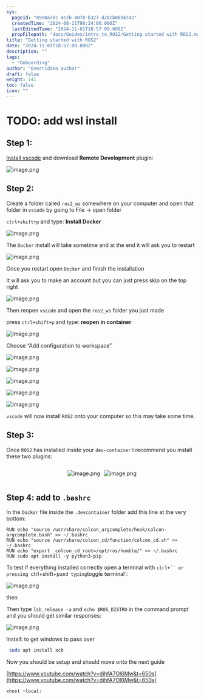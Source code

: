 ```yaml
---
sys:
  pageId: "89e0a78c-4e2b-4070-b327-d28cb0694742"
  createdTime: "2024-08-21T00:24:00.000Z"
  lastEditedTime: "2024-11-01T18:57:00.000Z"
  propFilepath: "docs/Guides/intro_to_ROS2/Getting started with ROS2.md"
title: "Getting started with ROS2"
date: "2024-11-01T18:57:00.000Z"
description: ""
tags:
  - "Onboarding"
author: "Overridden author"
draft: false
weight: 141
toc: false
icon: ""
---
```


# TODO: add wsl install

## Step 1:

[Install vscode](https://code.visualstudio.com/download) and download **Remote Development** plugin:

![image.png](https://prod-files-secure.s3.us-west-2.amazonaws.com/d518164a-d88e-44d1-a4ee-3adb3bd8bce0/efb52993-1881-4a40-b95e-6f020334f022/image.png?X-Amz-Algorithm=AWS4-HMAC-SHA256&X-Amz-Content-Sha256=UNSIGNED-PAYLOAD&X-Amz-Credential=ASIAZI2LB4667VHFTIET%2F20250313%2Fus-west-2%2Fs3%2Faws4_request&X-Amz-Date=20250313T170112Z&X-Amz-Expires=3600&X-Amz-Security-Token=IQoJb3JpZ2luX2VjEJH%2F%2F%2F%2F%2F%2F%2F%2F%2F%2FwEaCXVzLXdlc3QtMiJHMEUCIB9wGwmk7pN08YFD7x9Ee%2FM36ETTmOF5AnaupTiKOzx6AiEA5TSIyOi7GV5q2uL70F%2FcS342n3%2FNSTUkM1fZS56j8kUqiAQI2v%2F%2F%2F%2F%2F%2F%2F%2F%2F%2FARAAGgw2Mzc0MjMxODM4MDUiDBORax%2FPvcqFItbnPCrcA7IA4oSjnA4DTtDEgip%2Fs6N9GO0QFa5LIVu5wySZdE2EX8rLmXKrn7FFh33aTFGIztn3WgSrY%2B2z7BQY0KSu1%2FpeWmlQPKaiGqSO7a9tB9Tfap%2BJuAYKwxdJz%2BjHsa3OSVtDrJBoi%2FN90B%2BMz8Yxlf9FYR8CJTdtkntbrXLaQRtHYQVEG1DstbUa9SdrAtXivTZ8%2FB6BsKoPlUzL865j6g5e9ha%2FrtXueO0RDExbogaPslpFypdMkMwro6PuutXMayWaCzsXcoL1tOk659c4cDNgo5BRP8gTParIT78UVW%2F9Lf9gUzSl3ST5r2vAJBFnmVnx9io4Didkhmp4ZTavvT4yoL%2FypwIYOOh3A8bgvCi9s2SxQz2k7rYxgIF6n9cG1%2F6wEqS5Og7ZlOqxR1Z%2FfhOiwDJsesfAPNI9QtysTWElM5Sv5nOR8Q3Pfiot%2Bpyx%2FMWYnpvHcfWY%2FrITfdQoaynMAZ4yXtKMFmG4wEhrZR%2FQW6g7UNLyrp0Op6tc4KzEajtVe3NC31I4P%2BtAec%2F7ofNxQQGNidC4SC1qjHxfFZzdNJMtV5gNp77a5T7PmyNflK%2FDwY3am2Isb%2FtKskFb4tGXCbEQqFZr72Q3WOM7Q5IxbQ2Yfi6786%2Fa94AYMKqWzL4GOqUB6OWCleZOBJBqZ%2F6CoXgostbFaiY4D6zqP%2Fo1ItsCA7R8vv836439hmdm1FoePhySfp0pWzcVyUk0d1oF4%2B1s%2BQZfIYiTiC%2B6EQ9sxWBVmw2T9AiJoD34xTqXG%2FmGYNtESSSqqe4O60rrqbg0zqcKGcXUMZI0Mmaecg0JE6rApPSZg6ViPMmQPbWd9JN%2B8HDUVJG8B1FvGk%2FP2MwWxJW0F3gOxF3E&X-Amz-Signature=d5c25cf35353cee4a59fe2533644e6257c738ddcdd18fd588efba90e0c13dab6&X-Amz-SignedHeaders=host&x-id=GetObject)

## Step 2:

Create a folder called `ros2_ws` somewhere on your computer and open that folder in `vscode` by going to File → open folder 

`ctrl+shift+p` and type: **Install Docker**

![image.png](https://prod-files-secure.s3.us-west-2.amazonaws.com/d518164a-d88e-44d1-a4ee-3adb3bd8bce0/2269dc0e-1cd5-47ff-bceb-c04ad9b2eab0/image.png?X-Amz-Algorithm=AWS4-HMAC-SHA256&X-Amz-Content-Sha256=UNSIGNED-PAYLOAD&X-Amz-Credential=ASIAZI2LB4667VHFTIET%2F20250313%2Fus-west-2%2Fs3%2Faws4_request&X-Amz-Date=20250313T170112Z&X-Amz-Expires=3600&X-Amz-Security-Token=IQoJb3JpZ2luX2VjEJH%2F%2F%2F%2F%2F%2F%2F%2F%2F%2FwEaCXVzLXdlc3QtMiJHMEUCIB9wGwmk7pN08YFD7x9Ee%2FM36ETTmOF5AnaupTiKOzx6AiEA5TSIyOi7GV5q2uL70F%2FcS342n3%2FNSTUkM1fZS56j8kUqiAQI2v%2F%2F%2F%2F%2F%2F%2F%2F%2F%2FARAAGgw2Mzc0MjMxODM4MDUiDBORax%2FPvcqFItbnPCrcA7IA4oSjnA4DTtDEgip%2Fs6N9GO0QFa5LIVu5wySZdE2EX8rLmXKrn7FFh33aTFGIztn3WgSrY%2B2z7BQY0KSu1%2FpeWmlQPKaiGqSO7a9tB9Tfap%2BJuAYKwxdJz%2BjHsa3OSVtDrJBoi%2FN90B%2BMz8Yxlf9FYR8CJTdtkntbrXLaQRtHYQVEG1DstbUa9SdrAtXivTZ8%2FB6BsKoPlUzL865j6g5e9ha%2FrtXueO0RDExbogaPslpFypdMkMwro6PuutXMayWaCzsXcoL1tOk659c4cDNgo5BRP8gTParIT78UVW%2F9Lf9gUzSl3ST5r2vAJBFnmVnx9io4Didkhmp4ZTavvT4yoL%2FypwIYOOh3A8bgvCi9s2SxQz2k7rYxgIF6n9cG1%2F6wEqS5Og7ZlOqxR1Z%2FfhOiwDJsesfAPNI9QtysTWElM5Sv5nOR8Q3Pfiot%2Bpyx%2FMWYnpvHcfWY%2FrITfdQoaynMAZ4yXtKMFmG4wEhrZR%2FQW6g7UNLyrp0Op6tc4KzEajtVe3NC31I4P%2BtAec%2F7ofNxQQGNidC4SC1qjHxfFZzdNJMtV5gNp77a5T7PmyNflK%2FDwY3am2Isb%2FtKskFb4tGXCbEQqFZr72Q3WOM7Q5IxbQ2Yfi6786%2Fa94AYMKqWzL4GOqUB6OWCleZOBJBqZ%2F6CoXgostbFaiY4D6zqP%2Fo1ItsCA7R8vv836439hmdm1FoePhySfp0pWzcVyUk0d1oF4%2B1s%2BQZfIYiTiC%2B6EQ9sxWBVmw2T9AiJoD34xTqXG%2FmGYNtESSSqqe4O60rrqbg0zqcKGcXUMZI0Mmaecg0JE6rApPSZg6ViPMmQPbWd9JN%2B8HDUVJG8B1FvGk%2FP2MwWxJW0F3gOxF3E&X-Amz-Signature=d34a1370e61b387b0cdd5aa3ddd4dbfe1d512a738509363ed8bd0079828f21fc&X-Amz-SignedHeaders=host&x-id=GetObject)

The `Docker` install will take sometime and at the end it will ask you to restart

![image.png](https://prod-files-secure.s3.us-west-2.amazonaws.com/d518164a-d88e-44d1-a4ee-3adb3bd8bce0/ed233f78-be33-4b1f-b89c-9c346c0e961e/image.png?X-Amz-Algorithm=AWS4-HMAC-SHA256&X-Amz-Content-Sha256=UNSIGNED-PAYLOAD&X-Amz-Credential=ASIAZI2LB4667VHFTIET%2F20250313%2Fus-west-2%2Fs3%2Faws4_request&X-Amz-Date=20250313T170112Z&X-Amz-Expires=3600&X-Amz-Security-Token=IQoJb3JpZ2luX2VjEJH%2F%2F%2F%2F%2F%2F%2F%2F%2F%2FwEaCXVzLXdlc3QtMiJHMEUCIB9wGwmk7pN08YFD7x9Ee%2FM36ETTmOF5AnaupTiKOzx6AiEA5TSIyOi7GV5q2uL70F%2FcS342n3%2FNSTUkM1fZS56j8kUqiAQI2v%2F%2F%2F%2F%2F%2F%2F%2F%2F%2FARAAGgw2Mzc0MjMxODM4MDUiDBORax%2FPvcqFItbnPCrcA7IA4oSjnA4DTtDEgip%2Fs6N9GO0QFa5LIVu5wySZdE2EX8rLmXKrn7FFh33aTFGIztn3WgSrY%2B2z7BQY0KSu1%2FpeWmlQPKaiGqSO7a9tB9Tfap%2BJuAYKwxdJz%2BjHsa3OSVtDrJBoi%2FN90B%2BMz8Yxlf9FYR8CJTdtkntbrXLaQRtHYQVEG1DstbUa9SdrAtXivTZ8%2FB6BsKoPlUzL865j6g5e9ha%2FrtXueO0RDExbogaPslpFypdMkMwro6PuutXMayWaCzsXcoL1tOk659c4cDNgo5BRP8gTParIT78UVW%2F9Lf9gUzSl3ST5r2vAJBFnmVnx9io4Didkhmp4ZTavvT4yoL%2FypwIYOOh3A8bgvCi9s2SxQz2k7rYxgIF6n9cG1%2F6wEqS5Og7ZlOqxR1Z%2FfhOiwDJsesfAPNI9QtysTWElM5Sv5nOR8Q3Pfiot%2Bpyx%2FMWYnpvHcfWY%2FrITfdQoaynMAZ4yXtKMFmG4wEhrZR%2FQW6g7UNLyrp0Op6tc4KzEajtVe3NC31I4P%2BtAec%2F7ofNxQQGNidC4SC1qjHxfFZzdNJMtV5gNp77a5T7PmyNflK%2FDwY3am2Isb%2FtKskFb4tGXCbEQqFZr72Q3WOM7Q5IxbQ2Yfi6786%2Fa94AYMKqWzL4GOqUB6OWCleZOBJBqZ%2F6CoXgostbFaiY4D6zqP%2Fo1ItsCA7R8vv836439hmdm1FoePhySfp0pWzcVyUk0d1oF4%2B1s%2BQZfIYiTiC%2B6EQ9sxWBVmw2T9AiJoD34xTqXG%2FmGYNtESSSqqe4O60rrqbg0zqcKGcXUMZI0Mmaecg0JE6rApPSZg6ViPMmQPbWd9JN%2B8HDUVJG8B1FvGk%2FP2MwWxJW0F3gOxF3E&X-Amz-Signature=c055ead26cfc61eb26cc8c6339c8734064ac26255dc54bebb864235e427e4d23&X-Amz-SignedHeaders=host&x-id=GetObject)

Once you restart open `Docker` and finish the installation

It will ask you to make an account but you can just press skip on the top right

![image.png](https://prod-files-secure.s3.us-west-2.amazonaws.com/d518164a-d88e-44d1-a4ee-3adb3bd8bce0/21010ad9-1659-4fd9-9f59-9932a09b2a3d/image.png?X-Amz-Algorithm=AWS4-HMAC-SHA256&X-Amz-Content-Sha256=UNSIGNED-PAYLOAD&X-Amz-Credential=ASIAZI2LB4667VHFTIET%2F20250313%2Fus-west-2%2Fs3%2Faws4_request&X-Amz-Date=20250313T170112Z&X-Amz-Expires=3600&X-Amz-Security-Token=IQoJb3JpZ2luX2VjEJH%2F%2F%2F%2F%2F%2F%2F%2F%2F%2FwEaCXVzLXdlc3QtMiJHMEUCIB9wGwmk7pN08YFD7x9Ee%2FM36ETTmOF5AnaupTiKOzx6AiEA5TSIyOi7GV5q2uL70F%2FcS342n3%2FNSTUkM1fZS56j8kUqiAQI2v%2F%2F%2F%2F%2F%2F%2F%2F%2F%2FARAAGgw2Mzc0MjMxODM4MDUiDBORax%2FPvcqFItbnPCrcA7IA4oSjnA4DTtDEgip%2Fs6N9GO0QFa5LIVu5wySZdE2EX8rLmXKrn7FFh33aTFGIztn3WgSrY%2B2z7BQY0KSu1%2FpeWmlQPKaiGqSO7a9tB9Tfap%2BJuAYKwxdJz%2BjHsa3OSVtDrJBoi%2FN90B%2BMz8Yxlf9FYR8CJTdtkntbrXLaQRtHYQVEG1DstbUa9SdrAtXivTZ8%2FB6BsKoPlUzL865j6g5e9ha%2FrtXueO0RDExbogaPslpFypdMkMwro6PuutXMayWaCzsXcoL1tOk659c4cDNgo5BRP8gTParIT78UVW%2F9Lf9gUzSl3ST5r2vAJBFnmVnx9io4Didkhmp4ZTavvT4yoL%2FypwIYOOh3A8bgvCi9s2SxQz2k7rYxgIF6n9cG1%2F6wEqS5Og7ZlOqxR1Z%2FfhOiwDJsesfAPNI9QtysTWElM5Sv5nOR8Q3Pfiot%2Bpyx%2FMWYnpvHcfWY%2FrITfdQoaynMAZ4yXtKMFmG4wEhrZR%2FQW6g7UNLyrp0Op6tc4KzEajtVe3NC31I4P%2BtAec%2F7ofNxQQGNidC4SC1qjHxfFZzdNJMtV5gNp77a5T7PmyNflK%2FDwY3am2Isb%2FtKskFb4tGXCbEQqFZr72Q3WOM7Q5IxbQ2Yfi6786%2Fa94AYMKqWzL4GOqUB6OWCleZOBJBqZ%2F6CoXgostbFaiY4D6zqP%2Fo1ItsCA7R8vv836439hmdm1FoePhySfp0pWzcVyUk0d1oF4%2B1s%2BQZfIYiTiC%2B6EQ9sxWBVmw2T9AiJoD34xTqXG%2FmGYNtESSSqqe4O60rrqbg0zqcKGcXUMZI0Mmaecg0JE6rApPSZg6ViPMmQPbWd9JN%2B8HDUVJG8B1FvGk%2FP2MwWxJW0F3gOxF3E&X-Amz-Signature=bf21539c87b3ad3a4b5dcd9a88e364c47dc0e6894c4a9c33698ba4c695fe8584&X-Amz-SignedHeaders=host&x-id=GetObject)

Then reopen `vscode` and open the `ros2_ws` folder you just made

press `ctrl+shift+p` and type: **reopen in container**

![image.png](https://prod-files-secure.s3.us-west-2.amazonaws.com/d518164a-d88e-44d1-a4ee-3adb3bd8bce0/4e93b8c2-41ad-488c-8095-c74205196118/image.png?X-Amz-Algorithm=AWS4-HMAC-SHA256&X-Amz-Content-Sha256=UNSIGNED-PAYLOAD&X-Amz-Credential=ASIAZI2LB4667VHFTIET%2F20250313%2Fus-west-2%2Fs3%2Faws4_request&X-Amz-Date=20250313T170112Z&X-Amz-Expires=3600&X-Amz-Security-Token=IQoJb3JpZ2luX2VjEJH%2F%2F%2F%2F%2F%2F%2F%2F%2F%2FwEaCXVzLXdlc3QtMiJHMEUCIB9wGwmk7pN08YFD7x9Ee%2FM36ETTmOF5AnaupTiKOzx6AiEA5TSIyOi7GV5q2uL70F%2FcS342n3%2FNSTUkM1fZS56j8kUqiAQI2v%2F%2F%2F%2F%2F%2F%2F%2F%2F%2FARAAGgw2Mzc0MjMxODM4MDUiDBORax%2FPvcqFItbnPCrcA7IA4oSjnA4DTtDEgip%2Fs6N9GO0QFa5LIVu5wySZdE2EX8rLmXKrn7FFh33aTFGIztn3WgSrY%2B2z7BQY0KSu1%2FpeWmlQPKaiGqSO7a9tB9Tfap%2BJuAYKwxdJz%2BjHsa3OSVtDrJBoi%2FN90B%2BMz8Yxlf9FYR8CJTdtkntbrXLaQRtHYQVEG1DstbUa9SdrAtXivTZ8%2FB6BsKoPlUzL865j6g5e9ha%2FrtXueO0RDExbogaPslpFypdMkMwro6PuutXMayWaCzsXcoL1tOk659c4cDNgo5BRP8gTParIT78UVW%2F9Lf9gUzSl3ST5r2vAJBFnmVnx9io4Didkhmp4ZTavvT4yoL%2FypwIYOOh3A8bgvCi9s2SxQz2k7rYxgIF6n9cG1%2F6wEqS5Og7ZlOqxR1Z%2FfhOiwDJsesfAPNI9QtysTWElM5Sv5nOR8Q3Pfiot%2Bpyx%2FMWYnpvHcfWY%2FrITfdQoaynMAZ4yXtKMFmG4wEhrZR%2FQW6g7UNLyrp0Op6tc4KzEajtVe3NC31I4P%2BtAec%2F7ofNxQQGNidC4SC1qjHxfFZzdNJMtV5gNp77a5T7PmyNflK%2FDwY3am2Isb%2FtKskFb4tGXCbEQqFZr72Q3WOM7Q5IxbQ2Yfi6786%2Fa94AYMKqWzL4GOqUB6OWCleZOBJBqZ%2F6CoXgostbFaiY4D6zqP%2Fo1ItsCA7R8vv836439hmdm1FoePhySfp0pWzcVyUk0d1oF4%2B1s%2BQZfIYiTiC%2B6EQ9sxWBVmw2T9AiJoD34xTqXG%2FmGYNtESSSqqe4O60rrqbg0zqcKGcXUMZI0Mmaecg0JE6rApPSZg6ViPMmQPbWd9JN%2B8HDUVJG8B1FvGk%2FP2MwWxJW0F3gOxF3E&X-Amz-Signature=242cb303e0a7ed50e91ff2144524f01d9a4f08fd9f37e5b8366e5e9f610b72f4&X-Amz-SignedHeaders=host&x-id=GetObject)

Choose “Add configuration to workspace”

![image.png](https://prod-files-secure.s3.us-west-2.amazonaws.com/d518164a-d88e-44d1-a4ee-3adb3bd8bce0/9560b282-5060-4989-ba37-97e7b2c22476/image.png?X-Amz-Algorithm=AWS4-HMAC-SHA256&X-Amz-Content-Sha256=UNSIGNED-PAYLOAD&X-Amz-Credential=ASIAZI2LB4667VHFTIET%2F20250313%2Fus-west-2%2Fs3%2Faws4_request&X-Amz-Date=20250313T170112Z&X-Amz-Expires=3600&X-Amz-Security-Token=IQoJb3JpZ2luX2VjEJH%2F%2F%2F%2F%2F%2F%2F%2F%2F%2FwEaCXVzLXdlc3QtMiJHMEUCIB9wGwmk7pN08YFD7x9Ee%2FM36ETTmOF5AnaupTiKOzx6AiEA5TSIyOi7GV5q2uL70F%2FcS342n3%2FNSTUkM1fZS56j8kUqiAQI2v%2F%2F%2F%2F%2F%2F%2F%2F%2F%2FARAAGgw2Mzc0MjMxODM4MDUiDBORax%2FPvcqFItbnPCrcA7IA4oSjnA4DTtDEgip%2Fs6N9GO0QFa5LIVu5wySZdE2EX8rLmXKrn7FFh33aTFGIztn3WgSrY%2B2z7BQY0KSu1%2FpeWmlQPKaiGqSO7a9tB9Tfap%2BJuAYKwxdJz%2BjHsa3OSVtDrJBoi%2FN90B%2BMz8Yxlf9FYR8CJTdtkntbrXLaQRtHYQVEG1DstbUa9SdrAtXivTZ8%2FB6BsKoPlUzL865j6g5e9ha%2FrtXueO0RDExbogaPslpFypdMkMwro6PuutXMayWaCzsXcoL1tOk659c4cDNgo5BRP8gTParIT78UVW%2F9Lf9gUzSl3ST5r2vAJBFnmVnx9io4Didkhmp4ZTavvT4yoL%2FypwIYOOh3A8bgvCi9s2SxQz2k7rYxgIF6n9cG1%2F6wEqS5Og7ZlOqxR1Z%2FfhOiwDJsesfAPNI9QtysTWElM5Sv5nOR8Q3Pfiot%2Bpyx%2FMWYnpvHcfWY%2FrITfdQoaynMAZ4yXtKMFmG4wEhrZR%2FQW6g7UNLyrp0Op6tc4KzEajtVe3NC31I4P%2BtAec%2F7ofNxQQGNidC4SC1qjHxfFZzdNJMtV5gNp77a5T7PmyNflK%2FDwY3am2Isb%2FtKskFb4tGXCbEQqFZr72Q3WOM7Q5IxbQ2Yfi6786%2Fa94AYMKqWzL4GOqUB6OWCleZOBJBqZ%2F6CoXgostbFaiY4D6zqP%2Fo1ItsCA7R8vv836439hmdm1FoePhySfp0pWzcVyUk0d1oF4%2B1s%2BQZfIYiTiC%2B6EQ9sxWBVmw2T9AiJoD34xTqXG%2FmGYNtESSSqqe4O60rrqbg0zqcKGcXUMZI0Mmaecg0JE6rApPSZg6ViPMmQPbWd9JN%2B8HDUVJG8B1FvGk%2FP2MwWxJW0F3gOxF3E&X-Amz-Signature=b06b34efd498ef441190bb60797c0caf981bfba7e386fad47e1199ecfc0259e3&X-Amz-SignedHeaders=host&x-id=GetObject)

![image.png](https://prod-files-secure.s3.us-west-2.amazonaws.com/d518164a-d88e-44d1-a4ee-3adb3bd8bce0/2ee63f81-886b-48e8-a553-dc6e5eac99e4/image.png?X-Amz-Algorithm=AWS4-HMAC-SHA256&X-Amz-Content-Sha256=UNSIGNED-PAYLOAD&X-Amz-Credential=ASIAZI2LB4667VHFTIET%2F20250313%2Fus-west-2%2Fs3%2Faws4_request&X-Amz-Date=20250313T170112Z&X-Amz-Expires=3600&X-Amz-Security-Token=IQoJb3JpZ2luX2VjEJH%2F%2F%2F%2F%2F%2F%2F%2F%2F%2FwEaCXVzLXdlc3QtMiJHMEUCIB9wGwmk7pN08YFD7x9Ee%2FM36ETTmOF5AnaupTiKOzx6AiEA5TSIyOi7GV5q2uL70F%2FcS342n3%2FNSTUkM1fZS56j8kUqiAQI2v%2F%2F%2F%2F%2F%2F%2F%2F%2F%2FARAAGgw2Mzc0MjMxODM4MDUiDBORax%2FPvcqFItbnPCrcA7IA4oSjnA4DTtDEgip%2Fs6N9GO0QFa5LIVu5wySZdE2EX8rLmXKrn7FFh33aTFGIztn3WgSrY%2B2z7BQY0KSu1%2FpeWmlQPKaiGqSO7a9tB9Tfap%2BJuAYKwxdJz%2BjHsa3OSVtDrJBoi%2FN90B%2BMz8Yxlf9FYR8CJTdtkntbrXLaQRtHYQVEG1DstbUa9SdrAtXivTZ8%2FB6BsKoPlUzL865j6g5e9ha%2FrtXueO0RDExbogaPslpFypdMkMwro6PuutXMayWaCzsXcoL1tOk659c4cDNgo5BRP8gTParIT78UVW%2F9Lf9gUzSl3ST5r2vAJBFnmVnx9io4Didkhmp4ZTavvT4yoL%2FypwIYOOh3A8bgvCi9s2SxQz2k7rYxgIF6n9cG1%2F6wEqS5Og7ZlOqxR1Z%2FfhOiwDJsesfAPNI9QtysTWElM5Sv5nOR8Q3Pfiot%2Bpyx%2FMWYnpvHcfWY%2FrITfdQoaynMAZ4yXtKMFmG4wEhrZR%2FQW6g7UNLyrp0Op6tc4KzEajtVe3NC31I4P%2BtAec%2F7ofNxQQGNidC4SC1qjHxfFZzdNJMtV5gNp77a5T7PmyNflK%2FDwY3am2Isb%2FtKskFb4tGXCbEQqFZr72Q3WOM7Q5IxbQ2Yfi6786%2Fa94AYMKqWzL4GOqUB6OWCleZOBJBqZ%2F6CoXgostbFaiY4D6zqP%2Fo1ItsCA7R8vv836439hmdm1FoePhySfp0pWzcVyUk0d1oF4%2B1s%2BQZfIYiTiC%2B6EQ9sxWBVmw2T9AiJoD34xTqXG%2FmGYNtESSSqqe4O60rrqbg0zqcKGcXUMZI0Mmaecg0JE6rApPSZg6ViPMmQPbWd9JN%2B8HDUVJG8B1FvGk%2FP2MwWxJW0F3gOxF3E&X-Amz-Signature=735b21770a878ee265307f25e6513c5fc351a90a67ebb12a2b4db32e5dd86a06&X-Amz-SignedHeaders=host&x-id=GetObject)

![image.png](https://prod-files-secure.s3.us-west-2.amazonaws.com/d518164a-d88e-44d1-a4ee-3adb3bd8bce0/ae1580b2-b048-407e-aed9-b584224a7a04/image.png?X-Amz-Algorithm=AWS4-HMAC-SHA256&X-Amz-Content-Sha256=UNSIGNED-PAYLOAD&X-Amz-Credential=ASIAZI2LB4667VHFTIET%2F20250313%2Fus-west-2%2Fs3%2Faws4_request&X-Amz-Date=20250313T170112Z&X-Amz-Expires=3600&X-Amz-Security-Token=IQoJb3JpZ2luX2VjEJH%2F%2F%2F%2F%2F%2F%2F%2F%2F%2FwEaCXVzLXdlc3QtMiJHMEUCIB9wGwmk7pN08YFD7x9Ee%2FM36ETTmOF5AnaupTiKOzx6AiEA5TSIyOi7GV5q2uL70F%2FcS342n3%2FNSTUkM1fZS56j8kUqiAQI2v%2F%2F%2F%2F%2F%2F%2F%2F%2F%2FARAAGgw2Mzc0MjMxODM4MDUiDBORax%2FPvcqFItbnPCrcA7IA4oSjnA4DTtDEgip%2Fs6N9GO0QFa5LIVu5wySZdE2EX8rLmXKrn7FFh33aTFGIztn3WgSrY%2B2z7BQY0KSu1%2FpeWmlQPKaiGqSO7a9tB9Tfap%2BJuAYKwxdJz%2BjHsa3OSVtDrJBoi%2FN90B%2BMz8Yxlf9FYR8CJTdtkntbrXLaQRtHYQVEG1DstbUa9SdrAtXivTZ8%2FB6BsKoPlUzL865j6g5e9ha%2FrtXueO0RDExbogaPslpFypdMkMwro6PuutXMayWaCzsXcoL1tOk659c4cDNgo5BRP8gTParIT78UVW%2F9Lf9gUzSl3ST5r2vAJBFnmVnx9io4Didkhmp4ZTavvT4yoL%2FypwIYOOh3A8bgvCi9s2SxQz2k7rYxgIF6n9cG1%2F6wEqS5Og7ZlOqxR1Z%2FfhOiwDJsesfAPNI9QtysTWElM5Sv5nOR8Q3Pfiot%2Bpyx%2FMWYnpvHcfWY%2FrITfdQoaynMAZ4yXtKMFmG4wEhrZR%2FQW6g7UNLyrp0Op6tc4KzEajtVe3NC31I4P%2BtAec%2F7ofNxQQGNidC4SC1qjHxfFZzdNJMtV5gNp77a5T7PmyNflK%2FDwY3am2Isb%2FtKskFb4tGXCbEQqFZr72Q3WOM7Q5IxbQ2Yfi6786%2Fa94AYMKqWzL4GOqUB6OWCleZOBJBqZ%2F6CoXgostbFaiY4D6zqP%2Fo1ItsCA7R8vv836439hmdm1FoePhySfp0pWzcVyUk0d1oF4%2B1s%2BQZfIYiTiC%2B6EQ9sxWBVmw2T9AiJoD34xTqXG%2FmGYNtESSSqqe4O60rrqbg0zqcKGcXUMZI0Mmaecg0JE6rApPSZg6ViPMmQPbWd9JN%2B8HDUVJG8B1FvGk%2FP2MwWxJW0F3gOxF3E&X-Amz-Signature=18ba3b15f3e073fa34ef0e327f77171608ac29563c7c23738fda386a3090b468&X-Amz-SignedHeaders=host&x-id=GetObject)

![image.png](https://prod-files-secure.s3.us-west-2.amazonaws.com/d518164a-d88e-44d1-a4ee-3adb3bd8bce0/53255b28-f75e-430f-b9e3-c0ac8577e42b/image.png?X-Amz-Algorithm=AWS4-HMAC-SHA256&X-Amz-Content-Sha256=UNSIGNED-PAYLOAD&X-Amz-Credential=ASIAZI2LB4667VHFTIET%2F20250313%2Fus-west-2%2Fs3%2Faws4_request&X-Amz-Date=20250313T170112Z&X-Amz-Expires=3600&X-Amz-Security-Token=IQoJb3JpZ2luX2VjEJH%2F%2F%2F%2F%2F%2F%2F%2F%2F%2FwEaCXVzLXdlc3QtMiJHMEUCIB9wGwmk7pN08YFD7x9Ee%2FM36ETTmOF5AnaupTiKOzx6AiEA5TSIyOi7GV5q2uL70F%2FcS342n3%2FNSTUkM1fZS56j8kUqiAQI2v%2F%2F%2F%2F%2F%2F%2F%2F%2F%2FARAAGgw2Mzc0MjMxODM4MDUiDBORax%2FPvcqFItbnPCrcA7IA4oSjnA4DTtDEgip%2Fs6N9GO0QFa5LIVu5wySZdE2EX8rLmXKrn7FFh33aTFGIztn3WgSrY%2B2z7BQY0KSu1%2FpeWmlQPKaiGqSO7a9tB9Tfap%2BJuAYKwxdJz%2BjHsa3OSVtDrJBoi%2FN90B%2BMz8Yxlf9FYR8CJTdtkntbrXLaQRtHYQVEG1DstbUa9SdrAtXivTZ8%2FB6BsKoPlUzL865j6g5e9ha%2FrtXueO0RDExbogaPslpFypdMkMwro6PuutXMayWaCzsXcoL1tOk659c4cDNgo5BRP8gTParIT78UVW%2F9Lf9gUzSl3ST5r2vAJBFnmVnx9io4Didkhmp4ZTavvT4yoL%2FypwIYOOh3A8bgvCi9s2SxQz2k7rYxgIF6n9cG1%2F6wEqS5Og7ZlOqxR1Z%2FfhOiwDJsesfAPNI9QtysTWElM5Sv5nOR8Q3Pfiot%2Bpyx%2FMWYnpvHcfWY%2FrITfdQoaynMAZ4yXtKMFmG4wEhrZR%2FQW6g7UNLyrp0Op6tc4KzEajtVe3NC31I4P%2BtAec%2F7ofNxQQGNidC4SC1qjHxfFZzdNJMtV5gNp77a5T7PmyNflK%2FDwY3am2Isb%2FtKskFb4tGXCbEQqFZr72Q3WOM7Q5IxbQ2Yfi6786%2Fa94AYMKqWzL4GOqUB6OWCleZOBJBqZ%2F6CoXgostbFaiY4D6zqP%2Fo1ItsCA7R8vv836439hmdm1FoePhySfp0pWzcVyUk0d1oF4%2B1s%2BQZfIYiTiC%2B6EQ9sxWBVmw2T9AiJoD34xTqXG%2FmGYNtESSSqqe4O60rrqbg0zqcKGcXUMZI0Mmaecg0JE6rApPSZg6ViPMmQPbWd9JN%2B8HDUVJG8B1FvGk%2FP2MwWxJW0F3gOxF3E&X-Amz-Signature=a7478353431e432012a2a00058f2f22803e6b3e72833a83aad4bbce00f9c570c&X-Amz-SignedHeaders=host&x-id=GetObject)

![image.png](https://prod-files-secure.s3.us-west-2.amazonaws.com/d518164a-d88e-44d1-a4ee-3adb3bd8bce0/7c562767-5af9-4ffb-97d1-327bcdf4ee00/image.png?X-Amz-Algorithm=AWS4-HMAC-SHA256&X-Amz-Content-Sha256=UNSIGNED-PAYLOAD&X-Amz-Credential=ASIAZI2LB4667VHFTIET%2F20250313%2Fus-west-2%2Fs3%2Faws4_request&X-Amz-Date=20250313T170112Z&X-Amz-Expires=3600&X-Amz-Security-Token=IQoJb3JpZ2luX2VjEJH%2F%2F%2F%2F%2F%2F%2F%2F%2F%2FwEaCXVzLXdlc3QtMiJHMEUCIB9wGwmk7pN08YFD7x9Ee%2FM36ETTmOF5AnaupTiKOzx6AiEA5TSIyOi7GV5q2uL70F%2FcS342n3%2FNSTUkM1fZS56j8kUqiAQI2v%2F%2F%2F%2F%2F%2F%2F%2F%2F%2FARAAGgw2Mzc0MjMxODM4MDUiDBORax%2FPvcqFItbnPCrcA7IA4oSjnA4DTtDEgip%2Fs6N9GO0QFa5LIVu5wySZdE2EX8rLmXKrn7FFh33aTFGIztn3WgSrY%2B2z7BQY0KSu1%2FpeWmlQPKaiGqSO7a9tB9Tfap%2BJuAYKwxdJz%2BjHsa3OSVtDrJBoi%2FN90B%2BMz8Yxlf9FYR8CJTdtkntbrXLaQRtHYQVEG1DstbUa9SdrAtXivTZ8%2FB6BsKoPlUzL865j6g5e9ha%2FrtXueO0RDExbogaPslpFypdMkMwro6PuutXMayWaCzsXcoL1tOk659c4cDNgo5BRP8gTParIT78UVW%2F9Lf9gUzSl3ST5r2vAJBFnmVnx9io4Didkhmp4ZTavvT4yoL%2FypwIYOOh3A8bgvCi9s2SxQz2k7rYxgIF6n9cG1%2F6wEqS5Og7ZlOqxR1Z%2FfhOiwDJsesfAPNI9QtysTWElM5Sv5nOR8Q3Pfiot%2Bpyx%2FMWYnpvHcfWY%2FrITfdQoaynMAZ4yXtKMFmG4wEhrZR%2FQW6g7UNLyrp0Op6tc4KzEajtVe3NC31I4P%2BtAec%2F7ofNxQQGNidC4SC1qjHxfFZzdNJMtV5gNp77a5T7PmyNflK%2FDwY3am2Isb%2FtKskFb4tGXCbEQqFZr72Q3WOM7Q5IxbQ2Yfi6786%2Fa94AYMKqWzL4GOqUB6OWCleZOBJBqZ%2F6CoXgostbFaiY4D6zqP%2Fo1ItsCA7R8vv836439hmdm1FoePhySfp0pWzcVyUk0d1oF4%2B1s%2BQZfIYiTiC%2B6EQ9sxWBVmw2T9AiJoD34xTqXG%2FmGYNtESSSqqe4O60rrqbg0zqcKGcXUMZI0Mmaecg0JE6rApPSZg6ViPMmQPbWd9JN%2B8HDUVJG8B1FvGk%2FP2MwWxJW0F3gOxF3E&X-Amz-Signature=78c2021272a2ac426a0ec68655525b2d6d584196d68c625e1981a5c91d2e3b5f&X-Amz-SignedHeaders=host&x-id=GetObject)

`vscode` will now install `ROS2` onto your computer so this may take some time.

## Step 3:

Once `ROS2` has installed inside your `dev-container` I recommend you install these two plugins:

<div style="display: flex;flex-direction: row; column-gap:10px; max-width: 630px;justify-content: center;">
<div>

![image.png](https://prod-files-secure.s3.us-west-2.amazonaws.com/d518164a-d88e-44d1-a4ee-3adb3bd8bce0/3fc3d550-5a54-4ba1-ba6b-faa01cdb7369/image.png?X-Amz-Algorithm=AWS4-HMAC-SHA256&X-Amz-Content-Sha256=UNSIGNED-PAYLOAD&X-Amz-Credential=ASIAZI2LB466ZUGISBUD%2F20250313%2Fus-west-2%2Fs3%2Faws4_request&X-Amz-Date=20250313T170114Z&X-Amz-Expires=3600&X-Amz-Security-Token=IQoJb3JpZ2luX2VjEJH%2F%2F%2F%2F%2F%2F%2F%2F%2F%2FwEaCXVzLXdlc3QtMiJIMEYCIQDNOnqNgN1xMxmZbWX5eZI%2ByAwBi4%2B0HwvnwI60h5xctAIhAOZ8qWoTIYNFhLzljOvBwB0Ceg%2BEHhaC0aHgcw%2Bq6KMMKogECNr%2F%2F%2F%2F%2F%2F%2F%2F%2F%2FwEQABoMNjM3NDIzMTgzODA1IgwBjguarkDyuRYMht8q3ANjDR0opesY5ELx5IQKPXBVEAAWY1lAY0%2FByW0G2eDcx2%2FJSLJ2haI5eKzOVYN5pLNhShMEJCiPLJMD%2FLiHpy6pYkufBsiPYrTwXTfY9knop%2FXEx2ZQCne7F1y9ZCV%2FKx3mP%2FDLQeh9r4A519AoY%2FibMs5paNgidv%2FtVpXhMmFjBEuniwAZyQisX6GpvkXNN5O3vgFbScwHBkIv9u4TXajnikLV5%2FwN%2BmnUr%2Ff0wB8tslZC09z06Acxa1Gl%2FlgkbY2ZYoIUFtYUKWM4P2vH7jMqd0KmYfwt8CChvcGp0gc7RJLAK0v7Q9VqXHeBSAzRUmIIpTRveBVWyRPCcm8R8IAa7So855d8U7ZSkWXMY8DJqBoTXjJWmZGxbVi4ZjDaypQOGcJSrNxPGWx03gHX2sKrSCUsQ%2B5WqaHXM%2FqFjNovtO%2BoKf4%2B1mHxNAhW822mXe1hWsi2IEtDuOBiK%2FElb05sLkDSAHWXS58vDifb4zfzISXIBV%2BPNOolOXuW8nQlQl39VLbyy4HrB9QueUqND3VLPjDAeyLRKGyZXEC3CxwthQC5wA%2FMzIikjvxJyFwK9OnZe2GLm%2BNRZX2I9bRdGiVxIvsnk%2F6VetYUuv6bzZgJg2ubOTQSZdGW3%2BrxtzC9lsy%2BBjqkAQzGbK9%2BYQ0izmUTD0jgKm2PBTJR%2B44r9ZveYb4HOergnST%2BtOEoXuuq4kdQ0E4o%2Fsjn94Fk0u59hqoRdtthn%2Fd4TEMDrjOk3AR%2FF2bIn3SV32eEinF9QeTbOFSLgwFGuH4GdZz8l8z4LQ4csSEU8%2FQZWKiEYGHRYu9ufD2icSciJ5xmtpK8q2jjaSNqX91dXisByCt94OnAVL5bJgxVCc4GLWvX&X-Amz-Signature=29f8de7434b452bcbe10450408d7e002a66ff8565d98d09da94ce90efad0bd07&X-Amz-SignedHeaders=host&x-id=GetObject)

</div>
<div>

![image.png](https://prod-files-secure.s3.us-west-2.amazonaws.com/d518164a-d88e-44d1-a4ee-3adb3bd8bce0/d994cc66-13c2-4093-a5a3-f84cf4601a82/image.png?X-Amz-Algorithm=AWS4-HMAC-SHA256&X-Amz-Content-Sha256=UNSIGNED-PAYLOAD&X-Amz-Credential=ASIAZI2LB466SSYQZCE7%2F20250313%2Fus-west-2%2Fs3%2Faws4_request&X-Amz-Date=20250313T170114Z&X-Amz-Expires=3600&X-Amz-Security-Token=IQoJb3JpZ2luX2VjEJH%2F%2F%2F%2F%2F%2F%2F%2F%2F%2FwEaCXVzLXdlc3QtMiJHMEUCIGIKFKl5yP7kIgHCK%2B5hPygt%2FensyUyDCqS4k%2FrYXw05AiEA8VwnZv5jqTV7HBz0alprNpQvu6ckNcbSoQ8MjlIIcGkqiAQI2v%2F%2F%2F%2F%2F%2F%2F%2F%2F%2FARAAGgw2Mzc0MjMxODM4MDUiDGoXGMQ5MICbzvMOLyrcA%2FnOv5ttIek0BT0gkfXFqcdowwGd65PTPtA0Y57TwyLCoRZmUpDjMRonHm8VN1Hnl0NXrQXN%2BLJKXQE4iI3CPtLMM2znlLo0uBEvNG%2F9qSnKfMjG7c8ATIAscimopjBDhpa6fYmO2xBdP7BBUFuB8kSsXGpJ4ZieLgimlGxFWMMY%2F8tsYGY8oj3%2FSbcd0%2FpBowoRao0UBwZb9BVZZQCHqY1xp4%2FYevDMFS3%2Bvks9%2B0XGkM5vKk1thKpcDDX1aPsBhdQNd8C8QGmGtx24n41R%2F7kaSUdP9FfFT5Yx2z%2FfK52DoEP1jPwtB7MhFMuM6hq6cT20T4U6jBW8d8fMYiy7Ts0Z3egwISPRrtHAleZZjCCGc3AsxHmEpxobFgWot6QtidGTUFDtpBrbWhBcO18HCEG4i5iiDlK1WwdhnCUO8KtGjEv2tVwKZ0E7nWeGiZA2%2FeJst1q7nJyZB%2BuOrmejbi2v6JZXRQPaOYFtMefCBfX6DkIdoQHCZ7HCD2IRXky4OEcxzQhXaQvWCXj9MnWYTKlt1pZ%2FBiwBJ2RTs2wpkb48k6LXh3zH%2FPn62P0mdbvdM2nbSdH9BOsSobCghXwCZZmLOiYcF9Z59%2B6rGnWWEoyxNosU%2Bfe1%2Ff3SyVFTMKOXzL4GOqUBNxXga5%2FL5pJ50rdrxlW6LvDR1uXYw%2Bsfn0vjauqRsvmSfjxZVwtoIhM4KABVUT%2FFlXWVBKi7mZIjYhaAwRu661if6qyHJHeZXkiE42Obuypaujn8GhIS5Ixd9TBTsfHbZV0hueeop9eqQWytY8AF0llf8EeGSD6MWJUncLoTc%2F9VmPvO0jYSV3lWg2j%2BHYzVHmJ1wUC5e6G7acSaymzj%2FuIfGSkR&X-Amz-Signature=02d35b3d1a854c22b9ddae451f6dd7b47f9efbbc4af47f211d08a509e6ca3d10&X-Amz-SignedHeaders=host&x-id=GetObject)

</div>
</div>

## Step 4: add to `.bashrc`

In the `Docker` file inside the `.devcontainer` folder add this line at the very bottom: 

```docker
RUN echo "source /usr/share/colcon_argcomplete/hook/colcon-argcomplete.bash" >> ~/.bashrc
RUN echo "source /usr/share/colcon_cd/function/colcon_cd.sh" >> ~/.bashrc
RUN echo "export _colcon_cd_root=/opt/ros/humble/" >> ~/.bashrc
RUN sudo apt install -y python3-pip 
```

To test if everything installed correctly open a terminal with `ctrl+`` or pressing `ctrl+shift+p` and typing `toggle terminal`:

![image.png](https://prod-files-secure.s3.us-west-2.amazonaws.com/d518164a-d88e-44d1-a4ee-3adb3bd8bce0/6a4943d8-b04e-4c02-9a58-775f3384d1a5/image.png?X-Amz-Algorithm=AWS4-HMAC-SHA256&X-Amz-Content-Sha256=UNSIGNED-PAYLOAD&X-Amz-Credential=ASIAZI2LB4667VHFTIET%2F20250313%2Fus-west-2%2Fs3%2Faws4_request&X-Amz-Date=20250313T170112Z&X-Amz-Expires=3600&X-Amz-Security-Token=IQoJb3JpZ2luX2VjEJH%2F%2F%2F%2F%2F%2F%2F%2F%2F%2FwEaCXVzLXdlc3QtMiJHMEUCIB9wGwmk7pN08YFD7x9Ee%2FM36ETTmOF5AnaupTiKOzx6AiEA5TSIyOi7GV5q2uL70F%2FcS342n3%2FNSTUkM1fZS56j8kUqiAQI2v%2F%2F%2F%2F%2F%2F%2F%2F%2F%2FARAAGgw2Mzc0MjMxODM4MDUiDBORax%2FPvcqFItbnPCrcA7IA4oSjnA4DTtDEgip%2Fs6N9GO0QFa5LIVu5wySZdE2EX8rLmXKrn7FFh33aTFGIztn3WgSrY%2B2z7BQY0KSu1%2FpeWmlQPKaiGqSO7a9tB9Tfap%2BJuAYKwxdJz%2BjHsa3OSVtDrJBoi%2FN90B%2BMz8Yxlf9FYR8CJTdtkntbrXLaQRtHYQVEG1DstbUa9SdrAtXivTZ8%2FB6BsKoPlUzL865j6g5e9ha%2FrtXueO0RDExbogaPslpFypdMkMwro6PuutXMayWaCzsXcoL1tOk659c4cDNgo5BRP8gTParIT78UVW%2F9Lf9gUzSl3ST5r2vAJBFnmVnx9io4Didkhmp4ZTavvT4yoL%2FypwIYOOh3A8bgvCi9s2SxQz2k7rYxgIF6n9cG1%2F6wEqS5Og7ZlOqxR1Z%2FfhOiwDJsesfAPNI9QtysTWElM5Sv5nOR8Q3Pfiot%2Bpyx%2FMWYnpvHcfWY%2FrITfdQoaynMAZ4yXtKMFmG4wEhrZR%2FQW6g7UNLyrp0Op6tc4KzEajtVe3NC31I4P%2BtAec%2F7ofNxQQGNidC4SC1qjHxfFZzdNJMtV5gNp77a5T7PmyNflK%2FDwY3am2Isb%2FtKskFb4tGXCbEQqFZr72Q3WOM7Q5IxbQ2Yfi6786%2Fa94AYMKqWzL4GOqUB6OWCleZOBJBqZ%2F6CoXgostbFaiY4D6zqP%2Fo1ItsCA7R8vv836439hmdm1FoePhySfp0pWzcVyUk0d1oF4%2B1s%2BQZfIYiTiC%2B6EQ9sxWBVmw2T9AiJoD34xTqXG%2FmGYNtESSSqqe4O60rrqbg0zqcKGcXUMZI0Mmaecg0JE6rApPSZg6ViPMmQPbWd9JN%2B8HDUVJG8B1FvGk%2FP2MwWxJW0F3gOxF3E&X-Amz-Signature=589198dd79e3b0486ae2b4cab5900fce2e64ffbf60d99d62798288a2a004144f&X-Amz-SignedHeaders=host&x-id=GetObject)

then 

Then type `lsb_release -a` and `echo $ROS_DISTRO` in the command prompt and you should get similar responses:

![image.png](https://prod-files-secure.s3.us-west-2.amazonaws.com/d518164a-d88e-44d1-a4ee-3adb3bd8bce0/3e635dec-a805-4e85-8b9e-d000e5b71a4e/image.png?X-Amz-Algorithm=AWS4-HMAC-SHA256&X-Amz-Content-Sha256=UNSIGNED-PAYLOAD&X-Amz-Credential=ASIAZI2LB4667VHFTIET%2F20250313%2Fus-west-2%2Fs3%2Faws4_request&X-Amz-Date=20250313T170112Z&X-Amz-Expires=3600&X-Amz-Security-Token=IQoJb3JpZ2luX2VjEJH%2F%2F%2F%2F%2F%2F%2F%2F%2F%2FwEaCXVzLXdlc3QtMiJHMEUCIB9wGwmk7pN08YFD7x9Ee%2FM36ETTmOF5AnaupTiKOzx6AiEA5TSIyOi7GV5q2uL70F%2FcS342n3%2FNSTUkM1fZS56j8kUqiAQI2v%2F%2F%2F%2F%2F%2F%2F%2F%2F%2FARAAGgw2Mzc0MjMxODM4MDUiDBORax%2FPvcqFItbnPCrcA7IA4oSjnA4DTtDEgip%2Fs6N9GO0QFa5LIVu5wySZdE2EX8rLmXKrn7FFh33aTFGIztn3WgSrY%2B2z7BQY0KSu1%2FpeWmlQPKaiGqSO7a9tB9Tfap%2BJuAYKwxdJz%2BjHsa3OSVtDrJBoi%2FN90B%2BMz8Yxlf9FYR8CJTdtkntbrXLaQRtHYQVEG1DstbUa9SdrAtXivTZ8%2FB6BsKoPlUzL865j6g5e9ha%2FrtXueO0RDExbogaPslpFypdMkMwro6PuutXMayWaCzsXcoL1tOk659c4cDNgo5BRP8gTParIT78UVW%2F9Lf9gUzSl3ST5r2vAJBFnmVnx9io4Didkhmp4ZTavvT4yoL%2FypwIYOOh3A8bgvCi9s2SxQz2k7rYxgIF6n9cG1%2F6wEqS5Og7ZlOqxR1Z%2FfhOiwDJsesfAPNI9QtysTWElM5Sv5nOR8Q3Pfiot%2Bpyx%2FMWYnpvHcfWY%2FrITfdQoaynMAZ4yXtKMFmG4wEhrZR%2FQW6g7UNLyrp0Op6tc4KzEajtVe3NC31I4P%2BtAec%2F7ofNxQQGNidC4SC1qjHxfFZzdNJMtV5gNp77a5T7PmyNflK%2FDwY3am2Isb%2FtKskFb4tGXCbEQqFZr72Q3WOM7Q5IxbQ2Yfi6786%2Fa94AYMKqWzL4GOqUB6OWCleZOBJBqZ%2F6CoXgostbFaiY4D6zqP%2Fo1ItsCA7R8vv836439hmdm1FoePhySfp0pWzcVyUk0d1oF4%2B1s%2BQZfIYiTiC%2B6EQ9sxWBVmw2T9AiJoD34xTqXG%2FmGYNtESSSqqe4O60rrqbg0zqcKGcXUMZI0Mmaecg0JE6rApPSZg6ViPMmQPbWd9JN%2B8HDUVJG8B1FvGk%2FP2MwWxJW0F3gOxF3E&X-Amz-Signature=84369a4d79b1a8293713103adfa8ee87768687959609ef9a211a39aaafa71e16&X-Amz-SignedHeaders=host&x-id=GetObject)

Install:  to get windows to pass over

```bash
 sudo apt install xcb
```

Now you should be setup and should move onto the next guide 

[https://www.youtube.com/watch?v=dihfA7Ol6Mw&t=650s](https://www.youtube.com/watch?v=dihfA7Ol6Mw&t=650s)

```python
xhost +local:
```
